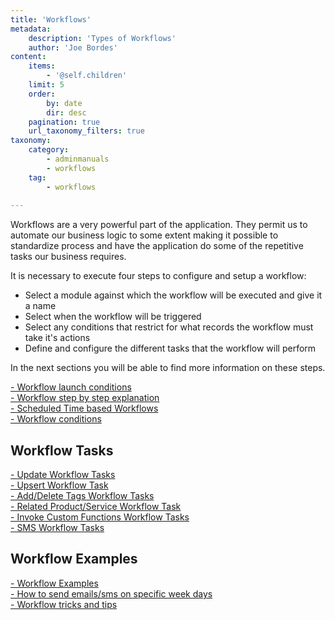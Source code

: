 ```yaml
---
title: 'Workflows'
metadata:
    description: 'Types of Workflows'
    author: 'Joe Bordes'
content:
    items:
        - '@self.children'
    limit: 5
    order:
        by: date
        dir: desc
    pagination: true
    url_taxonomy_filters: true
taxonomy:
    category:
        - adminmanuals
        - workflows
    tag:
        - workflows
        
---
```


Workflows are a very powerful part of the application. They permit us to automate our business logic to some extent making it possible to standardize process and have the application do some of the repetitive tasks our business requires.

It is necessary to execute four steps to configure and setup a workflow:

-   Select a module against which the workflow will be executed and give it a name
-   Select when the workflow will be triggered
-   Select any conditions that restrict for what records the workflow must take it's actions
-   Define and configure the different tasks that the workflow will perform


In the next sections you will be able to find more information on these steps.

[-  Workflow launch conditions](http://localhost/coreBOSDocumentation/configuration-tools/workflow/workflow_launch_conditions) <br>
[-  Workflow step by step explanation](http://localhost/coreBOSDocumentation/configuration-tools/workflow/workflow_stepbystep) <br>
[-  Scheduled Time based Workflows](http://localhost/coreBOSDocumentation/configuration-tools/workflow/scheduled_workflows) <br>
[-  Workflow conditions](http://localhost/coreBOSDocumentation/configuration-tools/workflow/workflow_conditions) <br>

## Workflow Tasks

[-  Update Workflow Tasks](http://localhost/coreBOSDocumentation/configuration-tools/workflow/update_workflows) <br>
[-  Upsert Workflow Task](http://localhost/coreBOSDocumentation/configuration-tools/workflow/upsert_workflows) <br>
[-  Add/Delete Tags Workflow Tasks](http://localhost/coreBOSDocumentation/configuration-tools/workflow/addeltag_workflows) <br>
[-  Related Product/Service Workflow Task](http://localhost/coreBOSDocumentation/configuration-tools/workflow/relateproductservice_workflows) <br>
[-  Invoke Custom Functions Workflow Tasks](http://localhost/coreBOSDocumentation/configuration-tools/workflow/invokecustomfunction_workflows) <br>
[-  SMS Workflow Tasks](http://localhost/coreBOSDocumentation/others/smsnotifier#sms-task-with-work-flow) <br>

## Workflow Examples

[-  Workflow Examples](http://localhost/coreBOSDocumentation/configuration-tools/workflow/workflow_examples) <br>
[-  How to send emails/sms on specific week days](http://localhost/coreBOSDocumentation/configuration-tools/workflow/workflow_weekendwarning) <br>
[-  Workflow tricks and tips](http://localhost/coreBOSDocumentation/configuration-tools/workflow/workflow_tricksandtips) <br>

